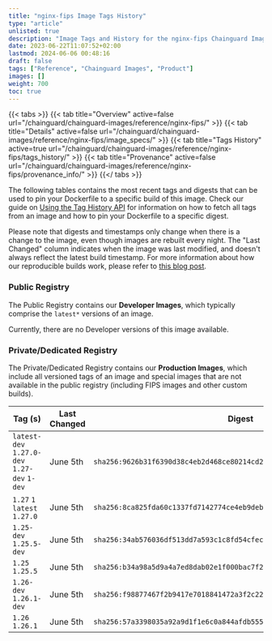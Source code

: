 ```yaml
---
title: "nginx-fips Image Tags History"
type: "article"
unlisted: true
description: "Image Tags and History for the nginx-fips Chainguard Image"
date: 2023-06-22T11:07:52+02:00
lastmod: 2024-06-06 00:48:16
draft: false
tags: ["Reference", "Chainguard Images", "Product"]
images: []
weight: 700
toc: true
---
```


{{< tabs >}}
{{< tab title="Overview" active=false url="/chainguard/chainguard-images/reference/nginx-fips/" >}}
{{< tab title="Details" active=false url="/chainguard/chainguard-images/reference/nginx-fips/image_specs/" >}}
{{< tab title="Tags History" active=true url="/chainguard/chainguard-images/reference/nginx-fips/tags_history/" >}}
{{< tab title="Provenance" active=false url="/chainguard/chainguard-images/reference/nginx-fips/provenance_info/" >}}
{{</ tabs >}}

The following tables contains the most recent tags and digests that can be used to pin your Dockerfile to a specific build of this image. Check our guide on [Using the Tag History API](/chainguard/chainguard-images/using-the-tag-history-api/) for information on how to fetch all tags from an image and how to pin your Dockerfile to a specific digest.

Please note that digests and timestamps only change when there is a change to the image, even though images are rebuilt every night. The "Last Changed" column indicates when the image was last modified, and doesn't always reflect the latest build timestamp. For more information about how our reproducible builds work, please refer to [this blog post](https://www.chainguard.dev/unchained/reproducing-chainguards-reproducible-image-builds).

### Public Registry
The Public Registry contains our **Developer Images**, which typically comprise the `latest*` versions of an image.

Currently, there are no Developer versions of this image available.

### Private/Dedicated Registry
The Private/Dedicated Registry contains our **Production Images**, which include all versioned tags of an image and special images that are not available in the public registry (including FIPS images and other custom builds).

| Tag (s)                                       | Last Changed | Digest                                                                    |
|-----------------------------------------------|--------------|---------------------------------------------------------------------------|
|  `latest-dev` `1.27.0-dev` `1.27-dev` `1-dev` | June 5th     | `sha256:9626b31f6390d38c4eb2d468ce80214cd2b1583ffa48a97074feda448bff0cbe` |
|  `1.27` `1` `latest` `1.27.0`                 | June 5th     | `sha256:8ca825fda60c1337fd7142774ce4eb9deb5f20fe948dfa203bdddc176e4bda95` |
|  `1.25-dev` `1.25.5-dev`                      | June 5th     | `sha256:34ab576036df513dd7a593c1c8fd54cfec1c4fc83e750a0e13bef2102d5f3093` |
|  `1.25` `1.25.5`                              | June 5th     | `sha256:b34a98a5d9a4a7ed8dab02e1f000bac7f23c6fa77294074a5e3f7c80e3aa148e` |
|  `1.26-dev` `1.26.1-dev`                      | June 5th     | `sha256:f98877467f2b9417e7018841472a3f2c22021d7432be931b7c52366da83d4dca` |
|  `1.26` `1.26.1`                              | June 5th     | `sha256:57a3398035a92a9d1f1e6c0a844afdb555700584ba64de1d1b2ebad387f7cfa9` |

